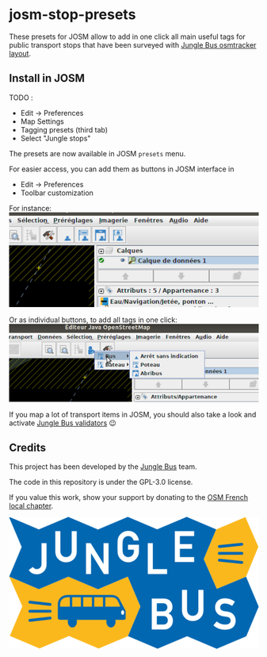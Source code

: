 # josm-stop-presets
These presets for JOSM allow to add in one click all main useful tags for public transport stops that have been surveyed with [Jungle Bus osmtracker layout](https://github.com/Jungle-Bus/osmtracker-layouts).

## Install in JOSM
TODO :
* Edit -> Preferences
* Map Settings
* Tagging presets (third tab)
* Select "Jungle stops"

The presets are now available in JOSM `presets` menu.

For easier access, you can add them as buttons in JOSM interface in
* Edit -> Preferences
* Toolbar customization

For instance:
![josm capture](doc/josm_capture_menu.png)

Or as individual buttons, to add all tags in one click:
![josm capture](doc/josm_capture_buttons.png)

If you map a lot of transport items in JOSM, you should also take a look and activate [Jungle Bus validators](https://github.com/Jungle-Bus/transport_mapcss) :wink:

## Credits

This project has been developed by the [Jungle Bus](http://junglebus.io/) team.

The code in this repository is under the GPL-3.0 license.

If you value this work, show your support by donating to the [OSM French local chapter](http://openstreetmap.fr).

![Jungle Bus Logo](https://raw.githubusercontent.com/Jungle-Bus/resources/master/logo/Logo_Jungle_Bus.png)
